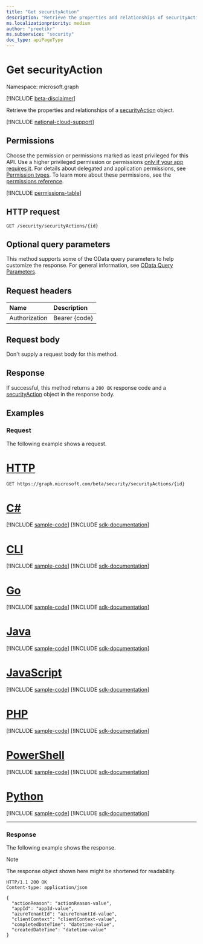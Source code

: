 ```yaml
---
title: "Get securityAction"
description: "Retrieve the properties and relationships of securityAction object."
ms.localizationpriority: medium
author: "preetikr"
ms.subservice: "security"
doc_type: apiPageType
---
```


# Get securityAction

Namespace: microsoft.graph

[!INCLUDE [beta-disclaimer](../../includes/beta-disclaimer.md)]

Retrieve the properties and relationships of a [securityAction](../resources/securityaction.md) object.

[!INCLUDE [national-cloud-support](../../includes/global-only.md)]

## Permissions

Choose the permission or permissions marked as least privileged for this API. Use a higher privileged permission or permissions [only if your app requires it](/graph/permissions-overview#best-practices-for-using-microsoft-graph-permissions). For details about delegated and application permissions, see [Permission types](/graph/permissions-overview#permission-types). To learn more about these permissions, see the [permissions reference](/graph/permissions-reference).

<!-- { "blockType": "permissions", "name": "securityaction_get" } -->
[!INCLUDE [permissions-table](../includes/permissions/securityaction-get-permissions.md)]

## HTTP request

<!-- { "blockType": "ignored" } -->

```http
GET /security/securityActions/{id}
```

## Optional query parameters

This method supports some of the OData query parameters to help customize the response. For general information, see [OData Query Parameters](/graph/query-parameters).

## Request headers

| Name      |Description|
|:----------|:----------|
| Authorization | Bearer {code} |

## Request body

Don't supply a request body for this method.

## Response

If successful, this method returns a `200 OK` response code and a [securityAction](../resources/securityaction.md) object in the response body.

## Examples

### Request

The following example shows a request.

# [HTTP](#tab/http)
<!-- {
  "blockType": "request",
  "name": "get_securityaction"
}-->

```msgraph-interactive
GET https://graph.microsoft.com/beta/security/securityActions/{id}
```

# [C#](#tab/csharp)
[!INCLUDE [sample-code](../includes/snippets/csharp/get-securityaction-csharp-snippets.md)]
[!INCLUDE [sdk-documentation](../includes/snippets/snippets-sdk-documentation-link.md)]

# [CLI](#tab/cli)
[!INCLUDE [sample-code](../includes/snippets/cli/get-securityaction-cli-snippets.md)]
[!INCLUDE [sdk-documentation](../includes/snippets/snippets-sdk-documentation-link.md)]

# [Go](#tab/go)
[!INCLUDE [sample-code](../includes/snippets/go/get-securityaction-go-snippets.md)]
[!INCLUDE [sdk-documentation](../includes/snippets/snippets-sdk-documentation-link.md)]

# [Java](#tab/java)
[!INCLUDE [sample-code](../includes/snippets/java/get-securityaction-java-snippets.md)]
[!INCLUDE [sdk-documentation](../includes/snippets/snippets-sdk-documentation-link.md)]

# [JavaScript](#tab/javascript)
[!INCLUDE [sample-code](../includes/snippets/javascript/get-securityaction-javascript-snippets.md)]
[!INCLUDE [sdk-documentation](../includes/snippets/snippets-sdk-documentation-link.md)]

# [PHP](#tab/php)
[!INCLUDE [sample-code](../includes/snippets/php/get-securityaction-php-snippets.md)]
[!INCLUDE [sdk-documentation](../includes/snippets/snippets-sdk-documentation-link.md)]

# [PowerShell](#tab/powershell)
[!INCLUDE [sample-code](../includes/snippets/powershell/get-securityaction-powershell-snippets.md)]
[!INCLUDE [sdk-documentation](../includes/snippets/snippets-sdk-documentation-link.md)]

# [Python](#tab/python)
[!INCLUDE [sample-code](../includes/snippets/python/get-securityaction-python-snippets.md)]
[!INCLUDE [sdk-documentation](../includes/snippets/snippets-sdk-documentation-link.md)]

---

### Response

The following example shows the response.

> [!NOTE]
> The response object shown here might be shortened for readability.

<!-- {
  "blockType": "response",
  "truncated": true,
  "@odata.type": "microsoft.graph.securityAction"
} -->

```http
HTTP/1.1 200 OK
Content-type: application/json

{
  "actionReason": "actionReason-value",
  "appId": "appId-value",
  "azureTenantId": "azureTenantId-value",
  "clientContext": "clientContext-value",
  "completedDateTime": "datetime-value",
  "createdDateTime": "datetime-value"
}
```

<!-- uuid: 16cd6b66-4b1a-43a1-adaf-3a886856ed98
2019-02-04 14:57:30 UTC -->
<!-- {
  "type": "#page.annotation",
  "description": "Get securityAction",
  "keywords": "",
  "section": "documentation",
  "tocPath": "",
  "suppressions": [
  ]
}-->


